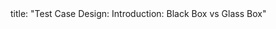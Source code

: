 <frontmatter>
title: "Test Case Design: Introduction: Black Box vs Glass Box"
</frontmatter>

<include src="index-body.md" boilerplate />
